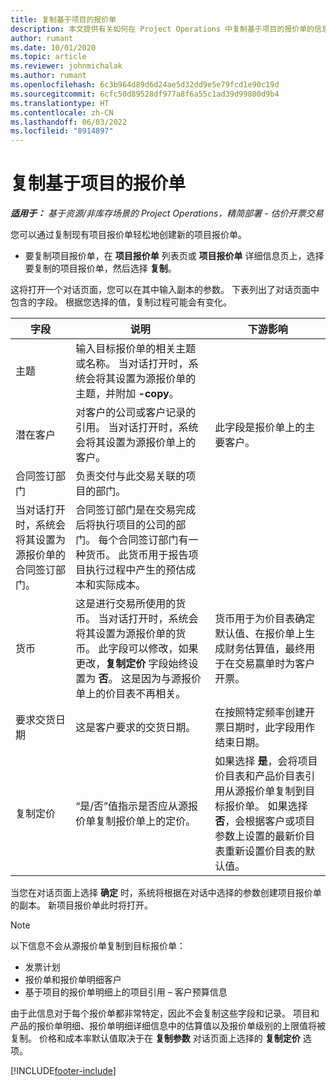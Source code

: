 ```yaml
---
title: 复制基于项目的报价单
description: 本文提供有关如何在 Project Operations 中复制基于项目的报价单的信息。
author: rumant
ms.date: 10/01/2020
ms.topic: article
ms.reviewer: johnmichalak
ms.author: rumant
ms.openlocfilehash: 6c3b964d89d6d24ae5d32dd9e5e79fcd1e90c19d
ms.sourcegitcommit: 6cfc50d89528df977a8f6a55c1ad39d99800d9b4
ms.translationtype: HT
ms.contentlocale: zh-CN
ms.lasthandoff: 06/03/2022
ms.locfileid: "8914897"
---
```

# <a name="copy-project-based-quotes"></a>复制基于项目的报价单

_**适用于：** 基于资源/非库存场景的 Project Operations，精简部署 - 估价开票交易_

您可以通过复制现有项目报价单轻松地创建新的项目报价单。 

- 要复制项目报价单，在 **项目报价单** 列表页或 **项目报价单** 详细信息页上，选择要复制的项目报价单，然后选择 **复制**。

这将打开一个对话页面，您可以在其中输入副本的参数。 下表列出了对话页面中包含的字段。 根据您选择的值，复制过程可能会有变化。

| **字段** | **说明** | **下游影响** |
| --- | --- | --- |
| 主题 | 输入目标报价单的相关主题或名称。 当对话打开时，系统会将其设置为源报价单的主题，并附加 **-copy**。 | |
| 潜在客户 | 对客户的公司或客户记录的引用。 当对话打开时，系统会将其设置为源报价单上的客户。 | 此字段是报价单上的主要客户。 |
| 合同签订部门 | 负责交付与此交易关联的项目的部门。
当对话打开时，系统会将其设置为源报价单的合同签订部门。 | 合同签订部门是在交易完成后将执行项目的公司的部门。 每个合同签订部门有一种货币。 此货币用于报告项目执行过程中产生的预估成本和实际成本。 |
| 货币 | 这是进行交易所使用的货币。 当对话打开时，系统会将其设置为源报价单的货币。 此字段可以修改，如果更改，**复制定价** 字段始终设置为 **否**。 这是因为与源报价单上的价目表不再相关。 | 货币用于为价目表确定默认值、在报价单上生成财务估算值，最终用于在交易赢单时为客户开票。 |
| 要求交货日期 | 这是客户要求的交货日期。 | 在按照特定频率创建开票日期时，此字段用作结束日期。 |
| 复制定价 | “是/否”值指示是否应从源报价单复制报价单上的定价。 | 如果选择 **是**，会将项目价目表和产品价目表引用从源报价单复制到目标报价单。 如果选择 **否**，会根据客户或项目参数上设置的最新价目表重新设置价目表的默认值。 |

当您在对话页面上选择 **确定** 时，系统将根据在对话中选择的参数创建项目报价单的副本。 新项目报价单此时将打开。 

> [!NOTE]
> 以下信息不会从源报价单复制到目标报价单：
>
> - 发票计划
> - 报价单和报价单明细客户
> - 基于项目的报价单明细上的项目引用 – 客户预算信息
>
>由于此信息对于每个报价单都非常特定，因此不会复制这些字段和记录。 项目和产品的报价单明细、报价单明细详细信息中的估算值以及报价单级别的上限值将被复制。 价格和成本率默认值取决于在 **复制参数** 对话页面上选择的 **复制定价** 选项。


[!INCLUDE[footer-include](../includes/footer-banner.md)]